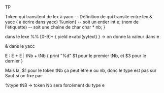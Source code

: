 TP 

Token qui transitent de lex à yacc 
-- Définition de qui transite entre lex & yacc ( à écrire dans yacc)
%union{
 -- soit un entier
	int e; (nom de l'étiquette)
	-- soit une chaîne de char
	char * nb;
}

dans le lexe 
%% 
[0-9]+ { yield e=atoi(yytext) } -> on donne la valeur dans e


& dans le yacc

E : E + E
	| tNb + tNb { print "%d" $1 pour le premier tNb, et $3 pour le dernier }

Mais là, $1 pour le token tNb ça peut être e ou nb, donc le type est pas sur
Sauf si on fixe par 

%type<e> tNB -> token Nb sera forcément du type e
